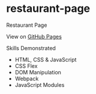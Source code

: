 # restaurant-page
Restaurant Page

View on [GitHub Pages](https://magatdarwin.github.io/restaurant-page/)

Skills Demonstrated
- HTML, CSS & JavaScript
- CSS Flex
- DOM Manipulation
- Webpack
- JavaScript Modules